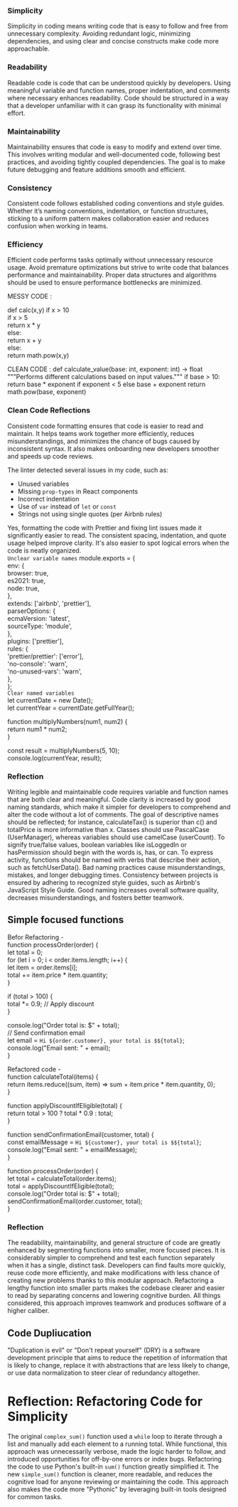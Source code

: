 ### Simplicity  
Simplicity in coding means writing code that is easy to follow and free from unnecessary complexity. Avoiding redundant logic, minimizing dependencies, and using clear and concise constructs make code more approachable.  

### Readability  
Readable code is code that can be understood quickly by developers. Using meaningful variable and function names, proper indentation, and comments where necessary enhances readability. Code should be structured in a way that a developer unfamiliar with it can grasp its functionality with minimal effort.  

### Maintainability  
Maintainability ensures that code is easy to modify and extend over time. This involves writing modular and well-documented code, following best practices, and avoiding tightly coupled dependencies. The goal is to make future debugging and feature additions smooth and efficient.  

### Consistency  
Consistent code follows established coding conventions and style guides. Whether it’s naming conventions, indentation, or function structures, sticking to a uniform pattern makes collaboration easier and reduces confusion when working in teams.

### Efficiency  
Efficient code performs tasks optimally without unnecessary resource usage. Avoid premature optimizations but strive to write code that balances performance and maintainability. Proper data structures and algorithms should be used to ensure performance bottlenecks are minimized.  

MESSY CODE :  

def calc(x,y)
  if x > 10  
   if x > 5  
    return x * y  
   else:  
    return x + y  
   else:  
    return math.pow(x,y)  

CLEAN CODE :
def calculate_value(base: int, exponent: int) -> float
 """Performs different calculations based on input values."""
 if base > 10:
    return base * exponent if exponent < 5 else base + exponent
 return math.pow(base, exponent)

### Clean Code Reflections  
Consistent code formatting ensures that code is easier to read and maintain. It helps teams work together more efficiently, reduces misunderstandings, and minimizes the chance of bugs caused by inconsistent syntax. It also makes onboarding new developers smoother and speeds up code reviews.  

The linter detected several issues in my code, such as:  
- Unused variables  
- Missing `prop-types` in React components  
- Incorrect indentation  
- Use of `var` instead of `let` or `const`  
- Strings not using single quotes (per Airbnb rules)  

Yes, formatting the code with Prettier and fixing lint issues made it significantly easier to read. The consistent spacing, indentation, and quote usage helped improve clarity. It's also easier to spot logical errors when the code is neatly organized.  
`Unclear variable names`
module.exports = {  
    env: {  
      browser: true,  
      es2021: true,  
      node: true,  
    },  
    extends: ['airbnb', 'prettier'],  
    parserOptions: {  
      ecmaVersion: 'latest',  
      sourceType: 'module',  
    },  
    plugins: ['prettier'],  
    rules: {  
      'prettier/prettier': ['error'],  
      'no-console': 'warn',  
      'no-unused-vars': 'warn',  
    },  
  };  
`Clear named variables`  
  let currentDate = new Date();  
let currentYear = currentDate.getFullYear();  

function multiplyNumbers(num1, num2) {  
  return num1 * num2;  
}  

const result = multiplyNumbers(5, 10);  
console.log(currentYear, result);  

### Reflection  
Writing legible and maintainable code requires variable and function names that are both clear and meaningful. Code clarity is increased by good naming standards, which make it simpler for developers to comprehend and alter the code without a lot of comments. The goal of descriptive names should be reflected; for instance, calculateTax() is superior than c() and totalPrice is more informative than x. Classes should use PascalCase (UserManager), whereas variables should use camelCase (userCount). To signify true/false values, boolean variables like isLoggedIn or hasPermission should begin with the words is, has, or can. To express activity, functions should be named with verbs that describe their action, such as fetchUserData(). Bad naming practices cause misunderstandings, mistakes, and longer debugging times. Consistency between projects is ensured by adhering to recognized style guides, such as Airbnb's JavaScript Style Guide. Good naming increases overall software quality, decreases misunderstandings, and fosters better teamwork.  

## Simple focused functions  
Befor Refactoring -  
function processOrder(order) {  
  let total = 0;  
  for (let i = 0; i < order.items.length; i++) {   
    let item = order.items[i];  
    total += item.price * item.quantity;  
  }  
  
  if (total > 100) {  
    total *= 0.9; // Apply discount  
  }  

  console.log("Order total is: $" + total);  
  // Send confirmation email  
  let email = `Hi ${order.customer}, your total is $${total}`;  
  console.log("Email sent: " + email);  
}  

Refactored code -  
function calculateTotal(items) {  
  return items.reduce((sum, item) => sum + item.price * item.quantity, 0);  
}  

function applyDiscountIfEligible(total) {  
  return total > 100 ? total * 0.9 : total;  
}  

function sendConfirmationEmail(customer, total) {  
  const emailMessage = `Hi ${customer}, your total is $${total}`;  
  console.log("Email sent: " + emailMessage);  
}  

function processOrder(order) {  
  let total = calculateTotal(order.items);  
  total = applyDiscountIfEligible(total);  
  console.log("Order total is: $" + total);  
  sendConfirmationEmail(order.customer, total);  
}  
### Reflection  
The readability, maintainability, and general structure of code are greatly enhanced by segmenting functions into smaller, more focused pieces. It is considerably simpler to comprehend and test each function separately when it has a single, distinct task. Developers can find faults more quickly, reuse code more efficiently, and make modifications with less chance of creating new problems thanks to this modular approach. Refactoring a lengthy function into smaller parts makes the codebase clearer and easier to read by separating concerns and lowering cognitive burden. All things considered, this approach improves teamwork and produces software of a higher caliber.   

## Code Dupliucation    
"Duplication is evil" or "Don't repeat yourself" (DRY) is a software development principle that aims to reduce the repetition of information that is likely to change, replace it with abstractions that are less likely to change, or use data normalization to steer clear of redundancy altogether.

# Reflection: Refactoring Code for Simplicity
The original `complex_sum()` function used a `while` loop to iterate through a list and manually add each element to a running total. While functional, this approach was unnecessarily verbose, made the logic harder to follow, and introduced opportunities for off-by-one errors or index bugs.
Refactoring the code to use Python's built-in `sum()` function greatly simplified it. The new `simple_sum()` function is cleaner, more readable, and reduces the cognitive load for anyone reviewing or maintaining the code. This approach also makes the code more "Pythonic" by leveraging built-in tools designed for common tasks.


